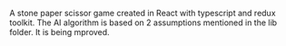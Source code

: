A stone paper scissor game created in React with typescript and redux toolkit. The AI algorithm is based on 2 assumptions mentioned in the lib folder. It is being mproved.
